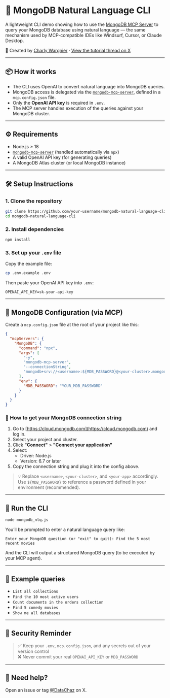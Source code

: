 # 🧠 MongoDB Natural Language CLI

A lightweight CLI demo showing how to use the [MongoDB MCP Server](https://fnf.dev/4jDW43H) to query your MongoDB database using natural language — the same mechanism used by MCP-compatible IDEs like Windsurf, Cursor, or Claude Desktop.

📌 Created by [Charly Wargnier](https://x.com/DataChaz) · [View the tutorial thread on X]([https://x.com/your-thread-placeholder](https://x.com/DataChaz/status/1940052495939903598))

---

## 📦 How it works

- The CLI uses OpenAI to convert natural language into MongoDB queries.
- MongoDB access is delegated via the [`mongodb-mcp-server`](https://www.npmjs.com/package/mongodb-mcp-server), defined in a `mcp.config.json` file.
- Only the **OpenAI API key** is required in `.env`.
- The MCP server handles execution of the queries against your MongoDB cluster.

---

## ⚙️ Requirements

- Node.js ≥ 18
- [`mongodb-mcp-server`](https://www.npmjs.com/package/mongodb-mcp-server) (handled automatically via `npx`)
- A valid OpenAI API key (for generating queries)
- A MongoDB Atlas cluster (or local MongoDB instance)

---

## 🛠 Setup Instructions

### 1. Clone the repository

```bash
git clone https://github.com/your-username/mongodb-natural-language-cli
cd mongodb-natural-language-cli
```

### 2. Install dependencies

```bash
npm install
```

### 3. Set up your `.env` file

Copy the example file:

```bash
cp .env.example .env
```

Then paste your OpenAI API key into `.env`:

```env
OPENAI_API_KEY=sk-your-api-key
```

---

## 🔗 MongoDB Configuration (via MCP)

Create a `mcp.config.json` file at the root of your project like this:

```json
{
  "mcpServers": {
    "MongoDB": {
      "command": "npx",
      "args": [
        "-y",
        "mongodb-mcp-server",
        "--connectionString",
        "mongodb+srv://<username>:${MDB_PASSWORD}@<your-cluster>.mongodb.net/?retryWrites=true&w=majority&appName=<your-app>"
      ],
      "env": {
        "MDB_PASSWORD": "YOUR_MDB_PASSWORD"
      }
    }
  }
}
```

### 📌 How to get your MongoDB connection string

1. Go to [https://cloud.mongodb.com](https://cloud.mongodb.com) and log in.
2. Select your project and cluster.
3. Click **"Connect"** > **"Connect your application"**
4. Select:
   - Driver: Node.js
   - Version: 6.7 or later
5. Copy the connection string and plug it into the config above.

> 💡 Replace `<username>`, `<your-cluster>`, and `<your-app>` accordingly.  
> Use `${MDB_PASSWORD}` to reference a password defined in your environment (recommended).

---

## 🚀 Run the CLI

```bash
node mongodb_nlq.js
```

You’ll be prompted to enter a natural language query like:

```
Enter your MongoDB question (or "exit" to quit): Find the 5 most recent movies
```

And the CLI will output a structured MongoDB query (to be executed by your MCP agent).

---

## 🧠 Example queries

- `List all collections`
- `Find the 10 most active users`
- `Count documents in the orders collection`
- `Find 5 comedy movies`
- `Show me all databases`

---

## 🔐 Security Reminder

> ✅ Keep your `.env`, `mcp.config.json`, and any secrets out of your version control  
> ❌ Never commit your real `OPENAI_API_KEY` or `MDB_PASSWORD`

---

## 🙋 Need help?

Open an issue or tag [@DataChaz](https://x.com/DataChaz) on X.
